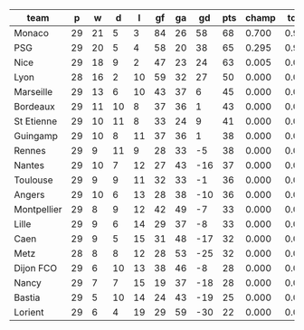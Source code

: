 |    team     | p  | w  | d  | l  | gf | ga | gd  | pts | champ | top2  | top3  | top4  |  5-7  | bot4  | bot3  | bot2  |
|-------------|----|----|----|----|----|----|-----|-----|-------|-------|-------|-------|-------|-------|-------|-------|
| Monaco      | 29 | 21 |  5 |  3 | 84 | 26 |  58 |  68 | 0.700 | 0.987 | 1.000 | 1.000 | 0.000 | 0.000 | 0.000 | 0.000|
| PSG         | 29 | 20 |  5 |  4 | 58 | 20 |  38 |  65 | 0.295 | 0.957 | 1.000 | 1.000 | 0.000 | 0.000 | 0.000 | 0.000|
| Nice        | 29 | 18 |  9 |  2 | 47 | 23 |  24 |  63 | 0.005 | 0.055 | 0.913 | 0.999 | 0.001 | 0.000 | 0.000 | 0.000|
| Lyon        | 28 | 16 |  2 | 10 | 59 | 32 |  27 |  50 | 0.000 | 0.001 | 0.086 | 0.935 | 0.065 | 0.000 | 0.000 | 0.000|
| Marseille   | 29 | 13 |  6 | 10 | 43 | 37 |   6 |  45 | 0.000 | 0.000 | 0.001 | 0.049 | 0.894 | 0.000 | 0.000 | 0.000|
| Bordeaux    | 29 | 11 | 10 |  8 | 37 | 36 |   1 |  43 | 0.000 | 0.000 | 0.000 | 0.014 | 0.795 | 0.000 | 0.000 | 0.000|
| St Etienne  | 29 | 10 | 11 |  8 | 33 | 24 |   9 |  41 | 0.000 | 0.000 | 0.000 | 0.001 | 0.481 | 0.000 | 0.000 | 0.000|
| Guingamp    | 29 | 10 |  8 | 11 | 37 | 36 |   1 |  38 | 0.000 | 0.000 | 0.000 | 0.001 | 0.339 | 0.002 | 0.000 | 0.000|
| Rennes      | 29 |  9 | 11 |  9 | 28 | 33 |  -5 |  38 | 0.000 | 0.000 | 0.000 | 0.000 | 0.098 | 0.013 | 0.003 | 0.000|
| Nantes      | 29 | 10 |  7 | 12 | 27 | 43 | -16 |  37 | 0.000 | 0.000 | 0.000 | 0.000 | 0.087 | 0.017 | 0.003 | 0.000|
| Toulouse    | 29 |  9 |  9 | 11 | 32 | 33 |  -1 |  36 | 0.000 | 0.000 | 0.000 | 0.000 | 0.152 | 0.010 | 0.002 | 0.000|
| Angers      | 29 | 10 |  6 | 13 | 28 | 38 | -10 |  36 | 0.000 | 0.000 | 0.000 | 0.000 | 0.046 | 0.042 | 0.011 | 0.001|
| Montpellier | 29 |  8 |  9 | 12 | 42 | 49 |  -7 |  33 | 0.000 | 0.000 | 0.000 | 0.000 | 0.014 | 0.137 | 0.054 | 0.013|
| Lille       | 29 |  9 |  6 | 14 | 29 | 37 |  -8 |  33 | 0.000 | 0.000 | 0.000 | 0.000 | 0.019 | 0.094 | 0.032 | 0.007|
| Caen        | 29 |  9 |  5 | 15 | 31 | 48 | -17 |  32 | 0.000 | 0.000 | 0.000 | 0.000 | 0.003 | 0.304 | 0.152 | 0.043|
| Metz        | 28 |  8 |  8 | 12 | 28 | 53 | -25 |  32 | 0.000 | 0.000 | 0.000 | 0.000 | 0.008 | 0.267 | 0.133 | 0.041|
| Dijon FCO   | 29 |  6 | 10 | 13 | 38 | 46 |  -8 |  28 | 0.000 | 0.000 | 0.000 | 0.000 | 0.001 | 0.560 | 0.356 | 0.145|
| Nancy       | 29 |  7 |  7 | 15 | 19 | 37 | -18 |  28 | 0.000 | 0.000 | 0.000 | 0.000 | 0.000 | 0.644 | 0.447 | 0.183|
| Bastia      | 29 |  5 | 10 | 14 | 24 | 43 | -19 |  25 | 0.000 | 0.000 | 0.000 | 0.000 | 0.000 | 0.936 | 0.864 | 0.705|
| Lorient     | 29 |  6 |  4 | 19 | 29 | 59 | -30 |  22 | 0.000 | 0.000 | 0.000 | 0.000 | 0.000 | 0.974 | 0.942 | 0.862|
